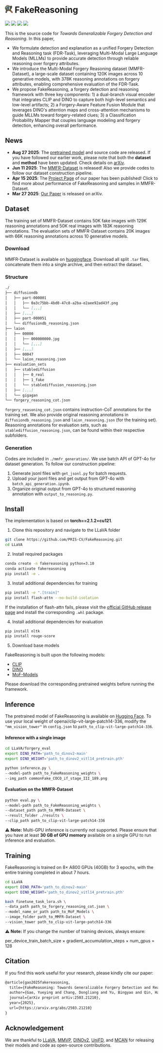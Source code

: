 # <img src="./static/images/fakereasoning.png" alt="fakereasoning" style="width: 5%;" /> FakeReasoning

[![](https://img.shields.io/badge/arXiv-2503.21210-b31b1b)](https://arxiv.org/abs/2503.21210)
[![](https://img.shields.io/badge/Project-Page-green)](https://pris-cv.github.io/FakeReasoning/)
[![](https://img.shields.io/badge/Dataset-Huggingface-orange)](https://huggingface.co/datasets/AnnaGao/MMFR-Dataset)
[![](https://img.shields.io/badge/Model-Huggingface-orange)](https://huggingface.co/AnnaGao/FakeReasoning)

This is the source code for *Towards Generalizable Forgery Detection and Reasoning*. In this paper,

* We formulate detection and explanation as a unified Forgery Detection and Reasoning task (FDR-Task), leveraging Multi-Modal Large Language Models (MLLMs) to provide accurate detection through reliable reasoning over forgery attributes. 
* We introduce the Multi-Modal Forgery Reasoning dataset (MMFR-Dataset), a large-scale dataset containing 120K images across 10 generative models, with 378K reasoning annotations on forgery attributes, enabling comprehensive evaluation of the FDR-Task. 
* We propose FakeReasoning, a forgery detection and reasoning framework with three key components: 1) a dual-branch visual encoder that integrates CLIP and DINO to capture both high-level semantics and low-level artifacts; 2) a Forgery-Aware Feature Fusion Module that leverages DINO's attention maps and cross-attention mechanisms to guide MLLMs toward forgery-related clues; 3) a Classification Probability Mapper that couples language modeling and forgery detection, enhancing overall performance. 

## News

* **Aug 27 2025**: The [pretrained model](https://huggingface.co/AnnaGao/FakeReasoning) and source code are released. If you have followed our earlier work, please note that both the **dataset** and **method** have been updated. Check details on [arXiv](https://arxiv.org/abs/2503.21210).
* **Jun 11 2025**: The [MMFR-Dataset](https://huggingface.co/datasets/AnnaGao/MMFR-Dataset) is released! Also we provide codes to follow our dataset construction pipeline. 
* **Apr 15 2025**:  The [Project Page](https://pris-cv.github.io/FakeReasoning/) of our paper has been published! Click to find more about performance of FakeReasoning and samples in MMFR-Dataset.
* **Mar 27 2025**:  [Our Paper](https://arxiv.org/abs/2503.21210) is released on arXiv.

## Dataset

The training set of MMFR-Dataset contains 50K fake images with 129K reasoning annotations and 50K real images with 183K reasoning annotations. The evaluation sets of MMFR-Dataset contains 20K images with 66K reasoning annotations across 10 generative models. 

### Download

MMFR-Dataset is available on [huggingface](https://huggingface.co/datasets/AnnaGao/MMFR-Dataset). Download all split `.tar` files, concatenate them into a single archive, and then extract the dataset.

### Structure

```markdown
./
├── diffusiondb
│   ├── part-000001
│   │   ├── 0a3c75bb-4bd0-47c8-a2ba-e2aee92ad43f.png
│   │   └── [...]
│   ├── [...]
│   ├── part-000051
│   └── diffusiondb_reasoning.json
├── laion
│   ├── 00000
│   │   ├── 000000000.jpg
│   │   └── [...]
│   ├── [...]
│   ├── 00047
│   └── laion_reasoning.json
├── evaluation_sets
│   ├── stablediffusion
│   │   ├── 0_real
│   │   ├── 1_fake
│   │   └── stablediffusion_reasoning.json
│   ├── [...]
│   └── gigagan
└── forgery_reasoning_cot.json
```

`forgery_reasoning_cot.json` contains instruction-CoT annotations for the training set. We also provide original reasoning annotations in `diffusiondb_reasoning.json` and `laion_reasoning.json` (for the training set). Reasoning annotations for evaluation sets, such as `stablediffusion_reasoning.json`, can be found within their respective subfolders.

### Generation

Codes are included in `./mmfr_generation/`. We use batch API of GPT-4o for dataset generation. To follow our construction pipeline:

1. Generate jsonl files with `get_jsonl.py` for batch requests.
2. Upload your jsonl files and get output from GPT-4o with `batch_api_generation.ipynb`.
3. Organize original output from GPT-4o to structured reasoning annotation with `output_to_reasoning.py`.

## Install

The implementation is based on **torch==2.1.2+cu121**.

1. Clone this repository and navigate to the LLaVA folder

```bash
git clone https://github.com/PRIS-CV/FakeReasoning.git
cd LLaVA
```

2. Install required packages

```bash
conda create -n fakereasoning python=3.10
conda activate fakereasoning
pip install -e .
```

3. Install additional dependencies for training

```bash
pip install -e ".[train]"
pip install flash-attn --no-build-isolation
```

If the installation of flash-attn fails, please visit the [official GitHub release page](https://github.com/Dao-AILab/flash-attention/releases) and install the corresponding `.whl` package.

4. Install additional dependencies for evaluation

```bash
pip install nltk
pip install rouge-score
```

5. Download base models

FakeReasoning is built upon the following models:

- [CLIP](https://huggingface.co/openai/clip-vit-large-patch14)
- [DINO](https://dl.fbaipublicfiles.com/dinov2/dinov2_vitl14/dinov2_vitl14_pretrain.pth)
- [MoF-Models](https://huggingface.co/MMVP/MoF_Models)

Please download the corresponding pretrained weights before running the framework.

## Inference

The pretrained model of FakeReasoning is available on [Hugging Face](https://huggingface.co/AnnaGao/FakeReasoning). To use your local weight of openai/clip-vit-large-patch14-336, modify the `"mm_vision_tower"` in `config.json` to `path_to_clip-vit-large-patch14-336`.

#### Inference with a single image

```bash
cd LLaVA/forgery_eval
export DINO_PATH='path_to_dinov2-main'
export DINO_WEIGHT='path_to_dinov2_vitl14_pretrain.pth'
```

```bash
python inference.py \
--model-path path_to_FakeReasoning_weights \
--img_path commonFake_COCO_if_stage_III_189.png
```

#### Evaluation on the MMFR-Dataset

```bash
python eval.py \
--model-path path_to_FakeReasoning_weights \
--dataset_path path_to_MMFR-Dataset \
--result_folder ./results \
--clip_path path_to_clip-vit-large-patch14-336
```

⚠️ **Note:** Multi-GPU inference is currently not supported. Please ensure that you have at least **30 GB of GPU memory** available on a single GPU to run inference and evaluation. 

## Training

FakeReasoning is trained on 8× A800 GPUs (40GB) for 3 epochs, with the entire training completed in about 7 hours.

```bash
cd LLaVA
export DINO_PATH='path_to_dinov2-main'
export DINO_WEIGHT='path_to_dinov2_vitl14_pretrain.pth'
```

```bash
bash finetune_task_lora.sh \
--data_path path_to_forgery_reasoning_cot.json \
--model_name_or_path path_to_MoF_Models \
--image_folder path_to_MMFR-Dataset \
--vision_tower path_to_clip-vit-large-patch14-336
```

⚠️ **Note:** If you change the number of training devices, always ensure:

per_device_train_batch_size × gradient_accumulation_steps × num_gpus = 128

## Citation

If you find this work useful for your research, please kindly cite our paper:

```latex
@article{gao2025fakereasoning,
  title={FakeReasoning: Towards Generalizable Forgery Detection and Reasoning},
  author={Gao, Yueying and Chang, Dongliang and Yu, Bingyao and Qin, Haotian and Chen, Lei and Liang, Kongming and Ma, Zhanyu},
  journal={arXiv preprint arXiv:2503.21210},
  year={2025},
  url={https://arxiv.org/abs/2503.21210}
}
```

## Acknowledgement

We are thankful to [LLaVA](https://github.com/haotian-liu/LLaVA), [MMVP](https://github.com/tsb0601/MMVP), [DINOv2](https://github.com/facebookresearch/dinov2), [UniFD](https://github.com/WisconsinAIVision/UniversalFakeDetect), and [MCAN](https://github.com/MILVLG/mcan-vqa) for releasing their models and code as open-source contributions.
